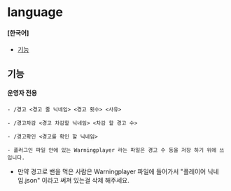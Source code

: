 # language

#### [한국어]
- [기능](#기능)

## 기능

#### 운영자 전용
```
- /경고 <경고 줄 닉네임> <경고 횟수> <사유>
```
```
- /경고차감 <경고 차감할 닉네임> <차감 할 경고 수>
```
```
- /경고확인 <경고를 확인 할 닉네임>
```
```
- 플러그인 파일 안에 있는 Warningplayer 라는 파일은 경고 수 등을 저장 하기 위에 쓰입니다.
```
- 만약 경고로 밴을 먹은 사람은 Warningplayer 파일에 들어가서 "플레이어 닉네임.json" 이라고 써져 있는걸 삭제 해주세요.
